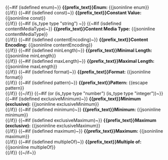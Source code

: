 {{~#if (isdefined enum)~}}
**{{prefix_text}}Enum:** {{jsoninline enum}}<br/>
{{/if}}
{{~#if (isdefined const)~}}
**{{prefix_text}}Constant Value:** {{jsoninline const}}<br/>
{{/if}}
{{~#if (is_type type "string") ~}}
	{{~#if (isdefined contentMediaType)~}}
**{{prefix_text}}Content Media Type:** {{jsoninline contentMediaType}}<br/>
{{/if}}
	{{~#if (isdefined contentEncoding)~}}
**{{prefix_text}}Content Encoding:** {{jsoninline contentEncoding}}<br/>
{{/if}}
	{{~#if (isdefined minLength)~}}
**{{prefix_text}}Minimal Length:** {{jsoninline minLength}}<br/>
{{/if}}
	{{~#if (isdefined maxLength)~}}
**{{prefix_text}}Maximal Length:** {{jsoninline maxLength}}<br/>
{{/if}}
	{{~#if (isdefined format)~}}
**{{prefix_text}}Format:** {{jsoninline format}}<br/>
{{/if}}
	{{~#if (isdefined pattern)~}}
**{{prefix_text}}Pattern:** {{escape pattern}}<br/>
{{/if}}
{{~/if}}
{{~#if (or (is_type type "number") (is_type type "integer"))~}}
	{{~#if (isdefined exclusiveMinimum)~}}
**{{prefix_text}}Minimum (exclusive):** {{jsoninline exclusiveMinimum}}<br/>
{{/if}}
	{{~#if (isdefined minimum)~}}
**{{prefix_text}}Minimum:** {{jsoninline minimum}}<br/>
{{/if}}
	{{~#if (isdefined exclusiveMaximum)~}}
**{{prefix_text}}Maximum (exclusive):** {{jsoninline exclusiveMaximum}}<br/>
{{/if}}
	{{~#if (isdefined maximum)~}}
**{{prefix_text}}Maximum:** {{jsoninline maximum}}<br/>
{{/if}}
	{{~#if (isdefined multipleOf)~}}
**{{prefix_text}}Multiple of:** {{jsoninline multipleOf}}<br/>
{{/if}}
{{~/if~}}
